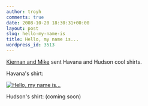 ```yaml
---
author: troyh
comments: true
date: 2008-10-20 18:30:31+00:00
layout: post
slug: hello-my-name-is
title: Hello, my name is...
wordpress_id: 3513
---
```


[Kiernan and Mike](http://www.flickr.com/photos/60103208@N00/) sent Havana and Hudson cool shirts.

Havana's shirt:

[![Hello, my name is...](http://farm4.static.flickr.com/3220/2958388577_e733063ed7.jpg)](http://www.flickr.com/photos/troyh/2958388577/)

Hudson's shirt: (coming soon)
